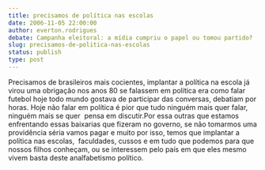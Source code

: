 ```yaml
---
title: precisamos de política nas escolas 
date: 2006-11-05 22:00:00
author: everton.rodrigues
debate: Campanha eleitoral: a mídia cumpriu o papel ou tomou partido?
slug: precisamos-de-politica-nas-escolas
status: publish 
type: post
---
```


Precisamos de brasileiros mais cocientes, implantar a política na escola já virou uma obrigação nos anos 80 se falassem em política era como falar futebol hoje todo mundo gostava de participar das conversas, debatiam por horas. Hoje não falar em política é pior que tudo ninguém mais quer falar, ninguém mais se quer  pensa em discutir.Por essa outras que estamos enfrentando essas baixarias que fizeram no governo, se não tomarmos uma providência séria vamos pagar e muito por isso, temos que implantar a política nas escolas,  faculdades, cussos e em tudo que podemos para que nossos filhos conheçam, ou se interessem pelo país em que eles mesmo vivem basta deste analfabetismo político.
